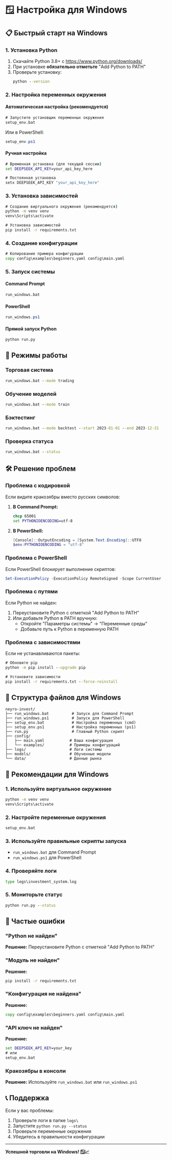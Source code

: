 # 🪟 Настройка для Windows

## 📋 Быстрый старт на Windows

### 1. Установка Python

1. Скачайте Python 3.8+ с https://www.python.org/downloads/
2. При установке **обязательно отметьте** "Add Python to PATH"
3. Проверьте установку:
   ```cmd
   python --version
   ```

### 2. Настройка переменных окружения

#### Автоматическая настройка (рекомендуется)

```cmd
# Запустите установщик переменных окружения
setup_env.bat
```

Или в PowerShell:
```powershell
setup_env.ps1
```

#### Ручная настройка

```cmd
# Временная установка (для текущей сессии)
set DEEPSEEK_API_KEY=your_api_key_here

# Постоянная установка
setx DEEPSEEK_API_KEY "your_api_key_here"
```

### 3. Установка зависимостей

```cmd
# Создание виртуального окружения (рекомендуется)
python -m venv venv
venv\Scripts\activate

# Установка зависимостей
pip install -r requirements.txt
```

### 4. Создание конфигурации

```cmd
# Копирование примера конфигурации
copy config\examples\beginners.yaml config\main.yaml
```

### 5. Запуск системы

#### Command Prompt
```cmd
run_windows.bat
```

#### PowerShell
```powershell
run_windows.ps1
```

#### Прямой запуск Python
```cmd
python run.py
```

## 🔧 Режимы работы

### Торговая система
```cmd
run_windows.bat --mode trading
```

### Обучение моделей
```cmd
run_windows.bat --mode train
```

### Бэктестинг
```cmd
run_windows.bat --mode backtest --start 2023-01-01 --end 2023-12-31
```

### Проверка статуса
```cmd
run_windows.bat --status
```

## 🛠️ Решение проблем

### Проблема с кодировкой
Если видите кракозябры вместо русских символов:

1. **В Command Prompt:**
   ```cmd
   chcp 65001
   set PYTHONIOENCODING=utf-8
   ```

2. **В PowerShell:**
   ```powershell
   [Console]::OutputEncoding = [System.Text.Encoding]::UTF8
   $env:PYTHONIOENCODING = "utf-8"
   ```

### Проблема с PowerShell
Если PowerShell блокирует выполнение скриптов:

```powershell
Set-ExecutionPolicy -ExecutionPolicy RemoteSigned -Scope CurrentUser
```

### Проблема с путями
Если Python не найден:

1. Переустановите Python с отметкой "Add Python to PATH"
2. Или добавьте Python в PATH вручную:
   - Откройте "Параметры системы" → "Переменные среды"
   - Добавьте путь к Python в переменную PATH

### Проблема с зависимостями
Если не устанавливаются пакеты:

```cmd
# Обновите pip
python -m pip install --upgrade pip

# Установите зависимости
pip install -r requirements.txt --force-reinstall
```

## 📁 Структура файлов для Windows

```
neyro-invest/
├── run_windows.bat          # Запуск для Command Prompt
├── run_windows.ps1          # Запуск для PowerShell
├── setup_env.bat            # Настройка переменных (cmd)
├── setup_env.ps1            # Настройка переменных (ps1)
├── run.py                   # Главный Python скрипт
├── config/
│   ├── main.yaml           # Ваша конфигурация
│   └── examples/           # Примеры конфигураций
├── logs/                   # Логи системы
├── models/                 # Обученные модели
└── data/                   # Данные рынка
```

## 🎯 Рекомендации для Windows

### 1. Используйте виртуальное окружение
```cmd
python -m venv venv
venv\Scripts\activate
```

### 2. Настройте переменные окружения
```cmd
setup_env.bat
```

### 3. Используйте правильные скрипты запуска
- `run_windows.bat` для Command Prompt
- `run_windows.ps1` для PowerShell

### 4. Проверяйте логи
```cmd
type logs\investment_system.log
```

### 5. Мониторьте статус
```cmd
python run.py --status
```

## 🚨 Частые ошибки

### "Python не найден"
**Решение:** Переустановите Python с отметкой "Add Python to PATH"

### "Модуль не найден"
**Решение:** 
```cmd
pip install -r requirements.txt
```

### "Конфигурация не найдена"
**Решение:**
```cmd
copy config\examples\beginners.yaml config\main.yaml
```

### "API ключ не найден"
**Решение:**
```cmd
set DEEPSEEK_API_KEY=your_key
# или
setup_env.bat
```

### Кракозябры в консоли
**Решение:** Используйте `run_windows.bat` или `run_windows.ps1`

## 📞 Поддержка

Если у вас проблемы:

1. Проверьте логи в папке `logs\`
2. Запустите `python run.py --status`
3. Проверьте переменные окружения
4. Убедитесь в правильности конфигурации

---

**Успешной торговли на Windows! 🪟📈**





